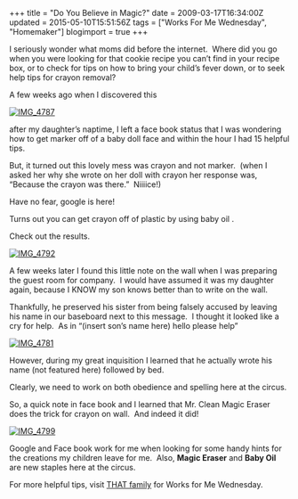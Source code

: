 +++
title = "Do You Believe in Magic?"
date = 2009-03-17T16:34:00Z
updated = 2015-05-10T15:51:56Z
tags = ["Works For Me Wednesday", "Homemaker"]
blogimport = true 
+++

I seriously wonder what moms did before the internet.&#160; Where did you go when you were looking for that cookie recipe you can’t find in your recipe box, or to check for tips on how to bring your child’s fever down, or to seek help tips for crayon removal?

A few weeks ago when I discovered this 

[![IMG_4787](https://latc.s3.amazonaws.com/wp-content/uploads/2009/03/img-4787-thumb.jpg "IMG_4787")](https://latc.s3.amazonaws.com/wp-content/uploads/2009/03/img-4787.jpg)&#160;

after my daughter’s naptime, I left a face book status that I was wondering how to get marker off of a baby doll face and within the hour I had 15 helpful tips. 

But, it turned out this lovely mess was crayon and not marker.&#160; (when I asked her why she wrote on her doll with crayon her response was, “Because the crayon was there.”&#160; Niiiice!)

Have no fear, google is here!

Turns out 
you can get crayon off of plastic by using baby oil
. 

Check out the results.

[![IMG_4792](https://latc.s3.amazonaws.com/wp-content/uploads/2009/03/img-4792-thumb.jpg "IMG_4792")](https://latc.s3.amazonaws.com/wp-content/uploads/2009/03/img-4792.jpg)&#160;

A few weeks later I found this little note on the wall when I was preparing the guest room for company.&#160; I would have assumed it was my daughter again, because I KNOW my son knows better than to write on the wall.&#160; 

Thankfully, he preserved his sister from being falsely accused by leaving his name in our baseboard next to this message.&#160; I thought it looked like a cry for help.&#160; As in “(insert son’s name here) hello please help”

[![IMG_4781](https://latc.s3.amazonaws.com/wp-content/uploads/2009/03/img-4781-thumb.jpg "IMG_4781")](https://latc.s3.amazonaws.com/wp-content/uploads/2009/03/img-4781.jpg) 

However, during my great inquisition I learned that he actually wrote his name (not featured here) followed by bed. 

Clearly, we need to work on both obedience and spelling here at the circus.

So, a quick note in face book and I learned that Mr. Clean Magic Eraser does the trick for crayon on wall.&#160; And indeed it did!

[![IMG_4799](https://latc.s3.amazonaws.com/wp-content/uploads/2009/03/img-4799-thumb.jpg "IMG_4799")](https://latc.s3.amazonaws.com/wp-content/uploads/2009/03/img-4799.jpg) 

Google and Face book work for me when looking for some handy hints for the creations my children leave for me.&#160; Also, **Magic Eraser** and **Baby Oil** are new staples here at the circus.

For more helpful tips, visit [THAT family](http://www.wearethatfamily.com) for Works for Me Wednesday.
